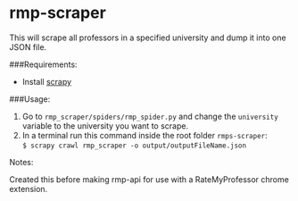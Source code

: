 # rmp-scraper

This will scrape all professors in a specified university and dump it into one JSON file.

###Requirements:

* Install [scrapy](http://doc.scrapy.org/en/latest/intro/install.html)

###Usage:

1. Go to ```rmp_scraper/spiders/rmp_spider.py``` and change the ```university``` variable to the university you want to scrape.
2. In a terminal run this command inside the root folder ```rmps-scraper```:  
```$ scrapy crawl rmp_scraper -o output/outputFileName.json```

Notes:

Created this before making rmp-api for use with a RateMyProfessor chrome extension.
